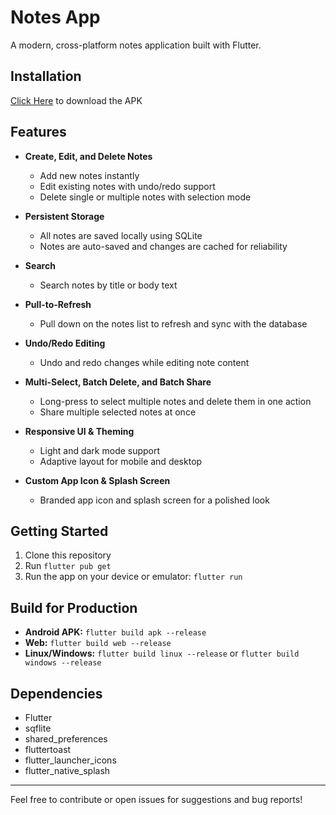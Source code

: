 # Notes App

A modern, cross-platform notes application built with Flutter.

## Installation
[Click Here](https://github.com/jayshankarshahu/notes-app/releases/download/v1.0.0/app-release.apk) to download the APK

## Features

- **Create, Edit, and Delete Notes**
  - Add new notes instantly
  - Edit existing notes with undo/redo support
  - Delete single or multiple notes with selection mode

- **Persistent Storage**
  - All notes are saved locally using SQLite
  - Notes are auto-saved and changes are cached for reliability

- **Search**
  - Search notes by title or body text

- **Pull-to-Refresh**
  - Pull down on the notes list to refresh and sync with the database

- **Undo/Redo Editing**
  - Undo and redo changes while editing note content

- **Multi-Select, Batch Delete, and Batch Share**
  - Long-press to select multiple notes and delete them in one action
  - Share multiple selected notes at once

- **Responsive UI & Theming**
  - Light and dark mode support
  - Adaptive layout for mobile and desktop

- **Custom App Icon & Splash Screen**
  - Branded app icon and splash screen for a polished look

## Getting Started

1. Clone this repository
2. Run `flutter pub get`
3. Run the app on your device or emulator: `flutter run`

## Build for Production

- **Android APK:** `flutter build apk --release`
- **Web:** `flutter build web --release`
- **Linux/Windows:** `flutter build linux --release` or `flutter build windows --release`

## Dependencies
- Flutter
- sqflite
- shared_preferences
- fluttertoast
- flutter_launcher_icons
- flutter_native_splash

---

Feel free to contribute or open issues for suggestions and bug reports!
